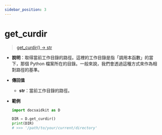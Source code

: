 ```yaml
---
sidebar_position: 3
---
```


# get_curdir

>[get_curdir() -> str](https://github.com/DocsaidLab/DocsaidKit/blob/012540eebaebb2718987dd3ec0f7dcf40f403caa/docsaidkit/utils/custom_path.py#L8)

- **說明**：取得當前工作目錄的路徑。這裡的工作目錄是指「調用本函數」的當下，那個 Python 檔案所在的目錄。一般來說，我們會透過這種方式來作為相對路徑的基準。

- **傳回值**
    - **str**：當前工作目錄的路徑。

- **範例**

    ```python
    import docsaidkit as D

    DIR = D.get_curdir()
    print(DIR)
    # >>> '/path/to/your/current/directory'
    ```
